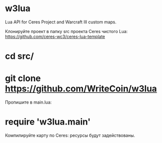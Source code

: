 # w3lua
Lua API for Ceres Project and Warcraft III custom maps.

Клонируйте проект в папку src проекта Ceres чистого Lua: https://github.com/ceres-wc3/ceres-lua-template
# cd src/
# git clone https://github.com/WriteCoin/w3lua

Пропишите в main.lua:
# require 'w3lua.main'

Компилируйте карту по Ceres: ресурсы будут задействованы.
